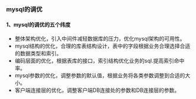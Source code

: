### mysql的调优

#### 1、mysql的调优的五个纬度

- 整体架构优化，引入中间件减轻数据库的压力，优化mysql架构的可用性。
- mysql结构的优化，合理的库表结构设计，表中的字段根据业务合理选择合适的数据类型和索引。
- 编码层面的优化，根据表库的接口，索引结构优化业务的sql.提高索引命中率。
- mysql参数的优化，调整参数的默认值，根据业务将各类参数调整到合适的大小。
- 客户端连接层的优化，调整客户端DB连接处的参数和DB连接层的参数。

